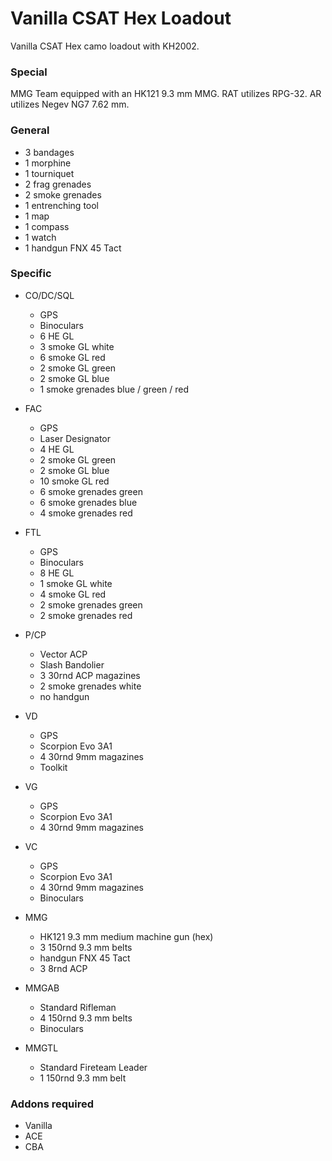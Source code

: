 ﻿#	Vanilla CSAT Hex Loadout
Vanilla CSAT Hex camo loadout with KH2002.


###	Special
MMG Team equipped with an HK121 9.3 mm MMG.
RAT utilizes RPG-32.
AR utilizes Negev NG7 7.62 mm.

###	General
*	3 bandages
*	1 morphine
*	1 tourniquet
*	2 frag grenades
*	2 smoke grenades
*	1 entrenching tool
*	1 map
*	1 compass
*	1 watch
*	1 handgun FNX 45 Tact

###	Specific
*	CO/DC/SQL
	*	GPS
	*	Binoculars
	*	6 HE GL	
	*	3 smoke GL white
	*	6 smoke GL red
	*	2 smoke GL green
	*	2 smoke GL blue
	*	1 smoke grenades blue / green / red	
	
*	FAC
	*	GPS
	*	Laser Designator
	*	4 HE GL
	*	2 smoke GL green
	*	2 smoke GL blue
	*	10 smoke GL red
	* 	6 smoke grenades green
	* 	6 smoke grenades blue
	* 	4 smoke grenades red

*	FTL
	*	GPS
	*	Binoculars
	*	8 HE GL
	*	1 smoke GL white
	*	4 smoke GL red
	*	2 smoke grenades green
	*	2 smoke grenades red

*	P/CP
	*	Vector ACP
	*	Slash Bandolier 
	*	3 30rnd ACP magazines
	*	2 smoke grenades white
	*	no handgun

	
	
*	VD
	*	GPS
	*	Scorpion Evo 3A1
	*	4 30rnd 9mm magazines
	*	Toolkit
	
*	VG
	*	GPS
	*	Scorpion Evo 3A1
	*	4 30rnd 9mm magazines
	
*	VC
	*	GPS
	*	Scorpion Evo 3A1
	*	4 30rnd 9mm magazines
	*	Binoculars

	
	
*	MMG
	*	HK121 9.3 mm medium machine gun (hex)
	*	3 150rnd 9.3 mm belts
	*	handgun FNX 45 Tact
	*	3 8rnd ACP
	
*	MMGAB
	*	Standard Rifleman
	*	4 150rnd 9.3 mm belts
	*	Binoculars
	
*	MMGTL
	*	Standard Fireteam Leader
	*	1 150rnd 9.3 mm belt
	
	
	
###	Addons required
*	Vanilla
*	ACE
*	CBA